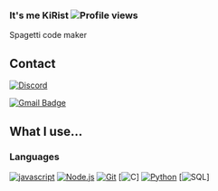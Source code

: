 ### It's me KiRist ![Profile views](https://gpvc.arturio.dev/KiRist-code)  
Spagetti code maker

## Contact
[![Discord](https://discord.c99.nl/widget/theme-3/712196368630022195.png)](http://discord.com/users/712196368630022195)

[![Gmail Badge](https://img.shields.io/badge/Gmail-d14836?style=flat-square&logo=Gmail&logoColor=white&link=mailto:kmj57667@gmail.com)](mailto:kmj57667@gmail.com)
 

## What I use...

### Languages
[![javascript](https://img.shields.io/badge/Javascript-F7DF1E?style=for-the-badge&logo=Javascript&logoColor=black)](https://www.javascript.com)
[![Node.js](https://img.shields.io/badge/Node.js-339933?style=for-the-badge&logo=node.js&logoColor=white)](https://nodejs.org)
[![Git](https://img.shields.io/badge/-Git-F05032?style=for-the-badge&logo=Git&logoColor=fff)](https://git-scm.com)
[![C](https://img.shields.io/badge/C-F05032?style=for-the-badge&logo=C&logoColor=blue)]
[![Python](https://img.shields.io/badge/Pythob-F05032?style=for-the-badge&logo=Python&logoColor=blue)](https://www.python.org/)
[![SQL](https://img.shields.io/badge/SQL-F05032?style=for-the-badge&logo=SQL&logoColor=red)]

